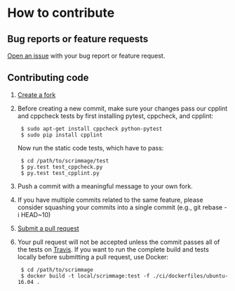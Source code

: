 # How to contribute

## Bug reports or feature requests

[Open an issue](https://github.com/gtri/scrimmage/issues) with your bug report
or feature request.

## Contributing code

1.  [Create a fork](https://github.com/gtri/scrimmage/fork)

2.  Before creating a new commit, make sure your changes pass our cpplint and
    cppcheck tests by first installing pytest, cppcheck, and cpplint:

         $ sudo apt-get install cppcheck python-pytest
         $ sudo pip install cpplint

    Now run the static code tests, which have to pass:

         $ cd /path/to/scrimmage/test
         $ py.test test_cppcheck.py
         $ py.test test_cpplint.py

3.  Push a commit with a meaningful message to your own fork.

4.  If you have multiple commits related to the same feature, please consider
    squashing your commits into a single commit (e.g., git rebase -i HEAD~10)

5.  [Submit a pull request](https://github.com/gtri/scrimmage/compare)

6.  Your pull request will not be accepted unless the commit passes all of the
    tests on [Travis](https://travis-ci.org/gtri/scrimmage). If you want to run
    the complete build and tests locally before submitting a pull request, use
    Docker:

         $ cd /path/to/scrimmage
         $ docker build -t local/scrimmage:test -f ./ci/dockerfiles/ubuntu-16.04 .
